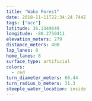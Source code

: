 ```yaml
---
title: "Wake Forest"
date: 2018-11-11T22:34:24.744Z
tags: ["acc"]
latitude: 36.1349649
longitude: -80.2750411
elevation_meters: 279
distance_meters: 400
lap_lanes: 8
home_lanes: 8
surface_type: artificial
colors:
  - red
turn_diameter_meters: 66.44
turn_radius_b_meters: 31.3
steeple_water_location: inside
---
```

